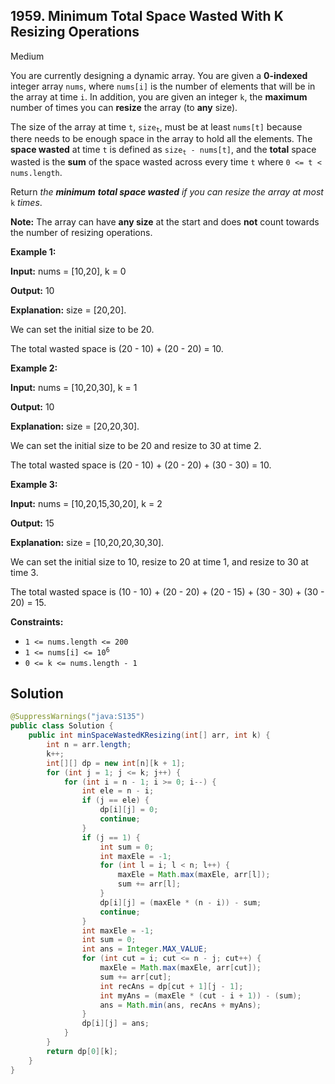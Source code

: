 ## 1959\. Minimum Total Space Wasted With K Resizing Operations

Medium

You are currently designing a dynamic array. You are given a **0-indexed** integer array `nums`, where `nums[i]` is the number of elements that will be in the array at time `i`. In addition, you are given an integer `k`, the **maximum** number of times you can **resize** the array (to **any** size).

The size of the array at time `t`, <code>size<sub>t</sub></code>, must be at least `nums[t]` because there needs to be enough space in the array to hold all the elements. The **space wasted** at time `t` is defined as <code>size<sub>t</sub> - nums[t]</code>, and the **total** space wasted is the **sum** of the space wasted across every time `t` where `0 <= t < nums.length`.

Return _the **minimum** **total space wasted** if you can resize the array at most_ `k` _times_.

**Note:** The array can have **any size** at the start and does **not** count towards the number of resizing operations.

**Example 1:**

**Input:** nums = [10,20], k = 0

**Output:** 10

**Explanation:** size = [20,20]. 

We can set the initial size to be 20. 

The total wasted space is (20 - 10) + (20 - 20) = 10.

**Example 2:**

**Input:** nums = [10,20,30], k = 1

**Output:** 10

**Explanation:** size = [20,20,30]. 

We can set the initial size to be 20 and resize to 30 at time 2. 

The total wasted space is (20 - 10) + (20 - 20) + (30 - 30) = 10.

**Example 3:**

**Input:** nums = [10,20,15,30,20], k = 2

**Output:** 15

**Explanation:** size = [10,20,20,30,30]. 

We can set the initial size to 10, resize to 20 at time 1, and resize to 30 at time 3. 

The total wasted space is (10 - 10) + (20 - 20) + (20 - 15) + (30 - 30) + (30 - 20) = 15.

**Constraints:**

*   `1 <= nums.length <= 200`
*   <code>1 <= nums[i] <= 10<sup>6</sup></code>
*   `0 <= k <= nums.length - 1`

## Solution

```java
@SuppressWarnings("java:S135")
public class Solution {
    public int minSpaceWastedKResizing(int[] arr, int k) {
        int n = arr.length;
        k++;
        int[][] dp = new int[n][k + 1];
        for (int j = 1; j <= k; j++) {
            for (int i = n - 1; i >= 0; i--) {
                int ele = n - i;
                if (j == ele) {
                    dp[i][j] = 0;
                    continue;
                }
                if (j == 1) {
                    int sum = 0;
                    int maxEle = -1;
                    for (int l = i; l < n; l++) {
                        maxEle = Math.max(maxEle, arr[l]);
                        sum += arr[l];
                    }
                    dp[i][j] = (maxEle * (n - i)) - sum;
                    continue;
                }
                int maxEle = -1;
                int sum = 0;
                int ans = Integer.MAX_VALUE;
                for (int cut = i; cut <= n - j; cut++) {
                    maxEle = Math.max(maxEle, arr[cut]);
                    sum += arr[cut];
                    int recAns = dp[cut + 1][j - 1];
                    int myAns = (maxEle * (cut - i + 1)) - (sum);
                    ans = Math.min(ans, recAns + myAns);
                }
                dp[i][j] = ans;
            }
        }
        return dp[0][k];
    }
}
```